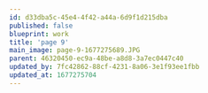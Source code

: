 ```yaml
---
id: d33dba5c-45e4-4f42-a44a-6d9f1d215dba
published: false
blueprint: work
title: 'page 9'
main_image: page-9-1677275689.JPG
parent: 46320450-ec9a-48be-a8d8-3a7ec0447c40
updated_by: 7fc42862-88cf-4231-8a06-3e1f93ee1fbb
updated_at: 1677275704
---
```

